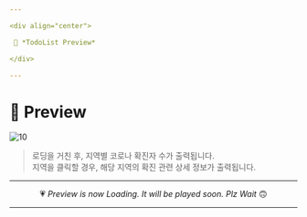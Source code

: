 ```yaml
---

<div align="center">

 💛 *TodoList Preview*

</div>

---
```


# 📱 Preview
![10](https://user-images.githubusercontent.com/68846212/186591145-03bf7b08-5d1d-47b4-9d4b-9e32dc6ec541.gif)
> 로딩을 거친 후, 지역별 코로나 확진자 수가 출력됩니다.  
> 지역을 클릭할 경우, 해당 지역의 확진 관련 상세 정보가 출력됩니다.  

---

<div align="center">

 💗 *Preview is now Loading. It will be played soon. Plz Wait* 🙃

</div>

---
